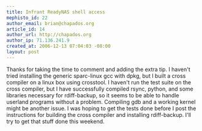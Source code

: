 ```yaml
--- 
title: Infrant ReadyNAS shell access
mephisto_id: 22
author_email: brian@chapados.org
article_id: 14
author_url: http://chapados.org
author_ip: 71.136.241.9
created_at: 2006-12-13 07:04:03 -08:00
layout: post
---
```

Thanks for taking the time to comment and adding the extra tip. I haven't tried installing the generic sparc-linux gcc with dpkg, but I built a cross compiler on a linux box using crosstool. I haven't run the test suite on the cross compiler, but I have successfully compiled rsync, python, and some libraries necessary for rdiff-backup, so it seems to be able to handle userland programs without a problem. Compiling gdb and a working kernel might be another issue. I was hoping to get the tests done before I post the instructions for building the cross compiler and installing rdiff-backup. I'll try to get that stuff done this weekend.
